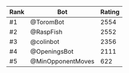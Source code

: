 Rank|Bot|Rating
---|---|---
#1|@ToromBot|2554
#2|@RaspFish|2552
#3|@colinbot|2356
#4|@OpeningsBot|2111
#5|@MinOpponentMoves|622
